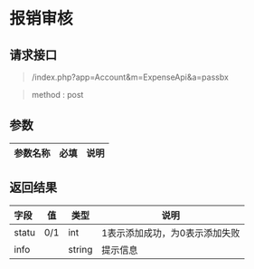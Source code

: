 # 报销审核
## 请求接口 

> /index.php?app=Account&m=ExpenseApi&a=passbx

>  method : post

## 参数

| 参数名称      |    必填 | 说明  |
| :-------- | :--------:| :-- |



## 返回结果
|字段 |  值| 类型 | 说明|
|:----|----|----|-----|
|statu|0/1 |int|1表示添加成功，为0表示添加失败|
|info|  |string|提示信息|